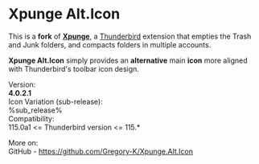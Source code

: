 # Xpunge Alt.Icon

This is a **fork** of [**Xpunge**](http://www.theodoretegos.net/mozilla/tb/), a [Thunderbird](https://www.thunderbird.net/) extension that empties the Trash and Junk folders, and compacts folders in multiple accounts.

**Xpunge Alt.Icon** simply provides an **alternative** main **icon** more aligned with Thunderbird's toolbar icon design.

Version:  
**4.0.2.1**  
Icon Variation (sub-release):  
%sub_release%  
Compatibility:  
115.0a1 <= Thunderbird version <= 115.*

More on:  
GitHub - https://github.com/Gregory-K/Xpunge.Alt.Icon
